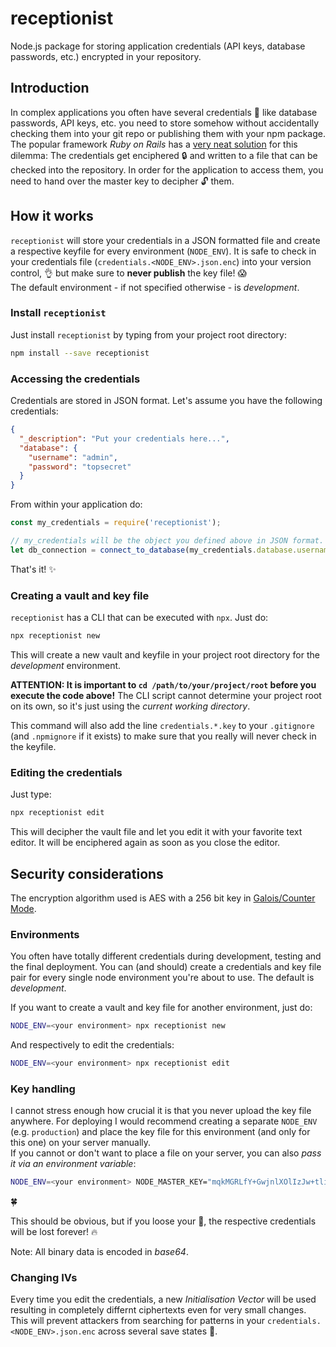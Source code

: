 # receptionist
Node.js package for storing application credentials (API keys, database passwords, etc.) encrypted in your repository.

## Introduction
In complex applications you often have several credentials :key: like database passwords, API keys, etc. you need to store
somehow without accidentally checking them into your git repo or publishing them with your npm package.  
The popular framework _Ruby on Rails_ has a
[very neat solution](https://medium.com/craft-academy/encrypted-credentials-in-ruby-on-rails-9db1f36d8570)
for this dilemma:
The credentials get enciphered :lock: and written to a file that can be checked into the repository.
In order for the application to access them, you need to hand over the master key to decipher :unlock: them.

## How it works
`receptionist` will store your credentials in a JSON formatted file and create a respective keyfile
for every environment (`NODE_ENV`).
It is safe to check in your credentials file (`credentials.<NODE_ENV>.json.enc`) into your
version control, :ok_hand: but make sure to **never publish** the key file! :scream:  
The default environment - if not specified otherwise - is _development_.

### Install `receptionist`
Just install `receptionist` by typing from your project root directory:
```bash
npm install --save receptionist
```

### Accessing the credentials
Credentials are stored in JSON format.
Let's assume you have the following credentials:
```json
{
  "_description": "Put your credentials here...",
  "database": {
    "username": "admin",
    "password": "topsecret"
  }
}
```

From within your application do:
```javascript
const my_credentials = require('receptionist');

// my_credentials will be the object you defined above in JSON format.
let db_connection = connect_to_database(my_credentials.database.username, my_credentials.database.password);
```

That's it! :sparkles:

### Creating a vault and key file
`receptionist` has a CLI that can be executed with `npx`.
Just do:
```bash
npx receptionist new
```
This will create a new vault and keyfile in your project root directory for the _development_ environment.  

**ATTENTION: It is important to `cd /path/to/your/project/root` before you execute the code above!**
The CLI script cannot determine your project root on its own, so it's just using the _current working directory_.

This command will also add the line `credentials.*.key` to your `.gitignore` (and `.npmignore` if it exists)
to make sure that you really will never check in the keyfile.

### Editing the credentials
Just type:
```bash
npx receptionist edit
```
This will decipher the vault file and let you edit it with your favorite text editor.
It will be enciphered again as soon as you close the editor.

## Security considerations
The encryption algorithm used is AES with a 256 bit key in [Galois/Counter Mode](https://en.wikipedia.org/wiki/Galois/Counter_Mode).

### Environments
You often have totally different credentials during development, testing and the final deployment.
You can (and should) create a credentials and key file pair for every single node environment you're about
to use. The default is _development_.

If you want to create a vault and key file for another environment, just do:
```bash
NODE_ENV=<your environment> npx receptionist new
```

And respectively to edit the credentials:
```bash
NODE_ENV=<your environment> npx receptionist edit
```

### Key handling
I cannot stress enough how crucial it is that you never upload the key file anywhere.
For deploying I would recommend creating a separate `NODE_ENV` (e.g. `production`) and place the key file for
this environment (and only for this one) on your server manually.  
If you cannot or don't want to place a file on your server, you can also _pass it via an environment variable_:
```bash
NODE_ENV=<your environment> NODE_MASTER_KEY="mqkMGRLfY+GwjnlXOlIzJw+tlip/SBny/QOlDHQltEM=" node my_awesome_app.js
```
:four_leaf_clover:

This should be obvious, but if you loose your :key:, the respective credentials will be lost forever! :fire:

Note: All binary data is encoded in _base64_.

### Changing IVs
Every time you edit the credentials, a new _Initialisation Vector_ will be used resulting in completely differnt
ciphertexts even for very small changes. This will prevent attackers from searching for patterns in your
`credentials.<NODE_ENV>.json.enc` across several save states :crystal_ball:.
